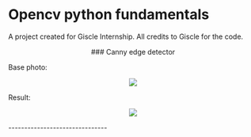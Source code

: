 # Opencv python fundamentals
<p>A project created for Giscle Internship. All credits to Giscle for the code.</p>

<p align='center'>### Canny edge detector</p>

Base photo:
<p align='center'><img src="https://github.com/olafplacha/Opencv_python_fundamentals/blob/master/Canny%20edge%20detector/base.jpg"/></p>
Result:
<p align='center'><img src="https://github.com/olafplacha/Opencv_python_fundamentals/blob/master/Canny%20edge%20detector/result.jpg"/></p>
-------------------------------
